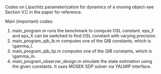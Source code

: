 
Codes on Lipschitz parameterization for dynamics of a moving object-see Section V.C in the paper for reference.

Main (important) codes:
1. main_program.m runs the benchmark to compute OSL constant. eps_F and eps_X can be switched to find OSL constant with varying precision.
2. main_program_qib_lb.m computes one of the QIB constants, which is \gamma_l.
3. main_program_qib_lip.m computes one of the QIB constants, which is \gamma_m.
4. main_program_observer_design.m simulate the state estimation using the given constants. It uses MOSEK SDP solver via YALMIP interface.
